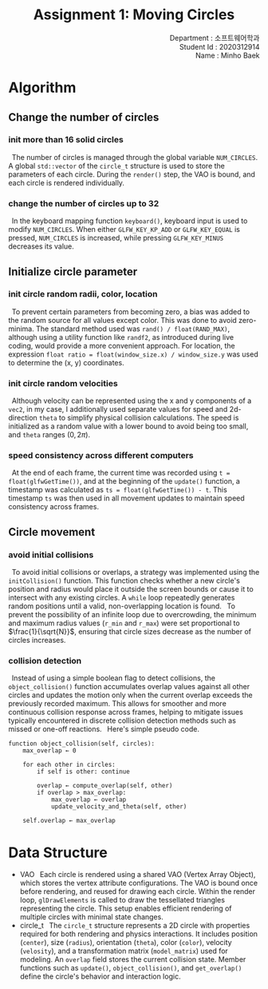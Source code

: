 <div align="center">
	<h1>
		<b>Assignment 1: Moving Circles</b>
	</h1>
</div>

<div align="right">
	Department : 소프트웨어학과<br/>
	Student Id : 2020312914<br/>
	Name : Minho Baek
</div>






<div style="page-break-before: always;"></div>



# Algorithm

## Change the number of circles

### init more than 16 solid circles

&ensp;The number of circles is managed through the global variable `NUM_CIRCLES`. A global `std::vector` of the `circle_t` structure is used to store the parameters of each circle. During the `render()` step, the VAO is bound, and each circle is rendered individually.
### change the number of circles up to 32

&ensp;In the keyboard mapping function `keyboard()`, keyboard input is used to modify `NUM_CIRCLES`. When either `GLFW_KEY_KP_ADD` or `GLFW_KEY_EQUAL` is pressed, `NUM_CIRCLES` is increased, while pressing `GLFW_KEY_MINUS` decreases its value.
## Initialize circle parameter

### init circle random radii, color, location

&ensp;To prevent certain parameters from becoming zero, a bias was added to the random source for all values except color. This was done to avoid zero-minima. The standard method used was `rand() / float(RAND_MAX)`, although using a utility function like `randf2`, as introduced during live coding, would provide a more convenient approach. For location, the expression `float ratio = float(window_size.x) / window_size.y` was used to determine the (x, y) coordinates.
### init circle random velocities

&ensp;Although velocity can be represented using the x and y components of a `vec2`, in my case, I additionally used separate values for speed and 2d-direction `theta` to simplify physical collision calculations. The speed is initialized as a random value with a lower bound to avoid being too small, and `theta` ranges $(0,2\pi)$.
### speed consistency across different computers

&ensp;At the end of each frame, the current time was recorded using `t = float(glfwGetTime())`, and at the beginning of the `update()` function, a timestamp was calculated as `ts = float(glfwGetTime()) - t`. This timestamp `ts` was then used in all movement updates to maintain speed consistency across frames.


<div style="page-break-before: always;"></div>


## Circle movement

### avoid initial collisions

&ensp;To avoid initial collisions or overlaps, a strategy was implemented using the `initCollision()` function. This function checks whether a new circle's position and radius would place it outside the screen bounds or cause it to intersect with any existing circles. A `while` loop repeatedly generates random positions until a valid, non-overlapping location is found. 
&ensp;To prevent the possibility of an infinite loop due to overcrowding, the minimum and maximum radius values (`r_min` and `r_max`) were set proportional to $\frac{1}{\sqrt{N}}$​, ensuring that circle sizes decrease as the number of circles increases.
### collision detection

&ensp;Instead of using a simple boolean flag to detect collisions, the `object_collision()` function accumulates overlap values against all other circles and updates the motion only when the current overlap exceeds the previously recorded maximum. This allows for smoother and more continuous collision response across frames, helping to mitigate issues typically encountered in discrete collision detection methods such as missed or one-off reactions.
&ensp;Here's simple pseudo code.
```
function object_collision(self, circles):
    max_overlap ← 0

    for each other in circles:
        if self is other: continue

        overlap ← compute_overlap(self, other)
        if overlap > max_overlap:
            max_overlap ← overlap
            update_velocity_and_theta(self, other)

    self.overlap ← max_overlap
```


<div style="page-break-before: always;"></div>


# Data Structure

- VAO
&ensp;Each circle is rendered using a shared VAO (Vertex Array Object), which stores the vertex attribute configurations. The VAO is bound once before rendering, and reused for drawing each circle. Within the render loop, `glDrawElements` is called to draw the tessellated triangles representing the circle. This setup enables efficient rendering of multiple circles with minimal state changes.
- circle_t
&ensp;The `circle_t` structure represents a 2D circle with properties required for both rendering and physics interactions. It includes position (`center`), size (`radius`), orientation (`theta`), color (`color`), velocity (`velosity`), and a transformation matrix (`model_matrix`) used for modeling. An `overlap` field stores the current collision state. Member functions such as `update()`, `object_collision()`, and `get_overlap()` define the circle's behavior and interaction logic.

